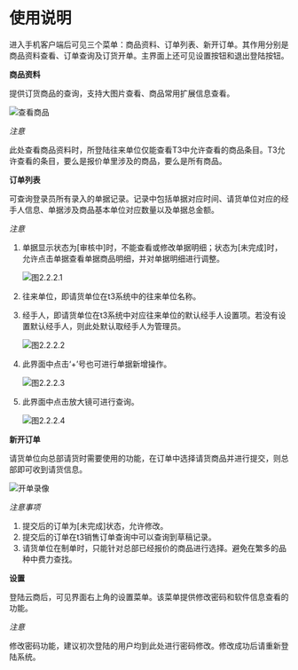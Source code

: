 # 使用说明



进入手机客户端后可见三个菜单：商品资料、订单列表、新开订单。其作用分别是商品资料查看、订单查询及订货开单。主界面上还可见设置按钮和退出登陆按钮。



**商品资料**

提供订货商品的查询，支持大图片查看、商品常用扩展信息查看。

![查看商品](https://onlinehelp.oss-cn-hangzhou.aliyuncs.com/YSimage/checkproducts.gif)

*注意*

此处查看商品资料时，所登陆往来单位仅能查看T3中允许查看的商品条目。T3允许查看的条目，要么是报价单里涉及的商品，要么是所有商品。



**订单列表**

可查询登录员所有录入的单据记录。记录中包括单据对应时间、请货单位对应的经手人信息、单据涉及商品基本单位对应数量以及单据总金额。

*注意*

1. 单据显示状态为[审核中]时，不能查看或修改单据明细；状态为[未完成]时，允许点击单据查看单据商品明细，并对单据明细进行调整。

   ![图2.2.2.1](https://onlinehelp.oss-cn-hangzhou.aliyuncs.com/YSimage/2-2-2-1.jpg) 

2. 往来单位，即请货单位在t3系统中的往来单位名称。

3. 经手人，即请货单位在t3系统中对应往来单位的默认经手人设置项。若没有设置默认经手人，则此处默认取经手人为管理员。

   ![图2.2.2.2](https://onlinehelp.oss-cn-hangzhou.aliyuncs.com/YSimage/2-2-2-2.jpg)

4. 此界面中点击‘+’号也可进行单据新增操作。

   ![图2.2.2.3](https://onlinehelp.oss-cn-hangzhou.aliyuncs.com/YSimage/2-2-2-3.jpg)

5. 此界面中点击放大镜可进行查询。

   ![图2.2.2.4](https://onlinehelp.oss-cn-hangzhou.aliyuncs.com/YSimage/2-2-2-4.jpg)

**新开订单**

请货单位向总部请货时需要使用的功能，在订单中选择请货商品并进行提交，则总部即可收到请货信息。

![开单录像](https://onlinehelp.oss-cn-hangzhou.aliyuncs.com/YSimage/placeorder.gif)

*注意事项*

1. 提交后的订单为[未完成]状态，允许修改。
2. 提交后的订单在t3销售订单查询中可以查询到草稿记录。
3. 请货单位在制单时，只能针对总部已经报价的商品进行选择。避免在繁多的品种中费力查找。

**设置**

登陆云商后，可见界面右上角的设置菜单。该菜单提供修改密码和软件信息查看的功能。

*注意*

修改密码功能，建议初次登陆的用户均到此处进行密码修改。修改成功后请重新登陆系统。